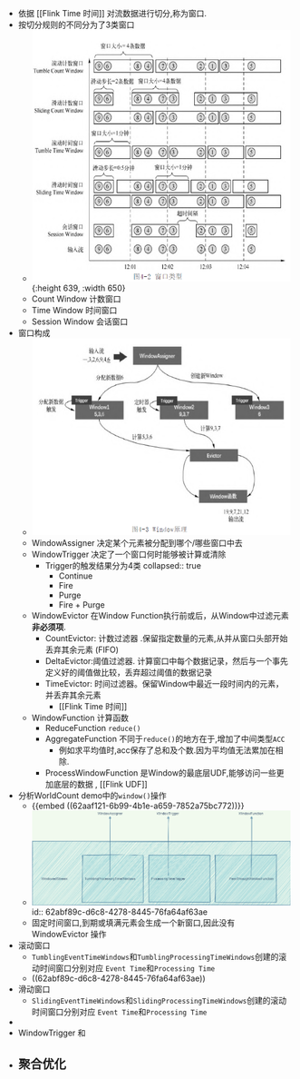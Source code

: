 - 依据 [[Flink Time 时间]] 对流数据进行切分,称为窗口.
- 按切分规则的不同分为了3类窗口
	- ![image.png](../assets/image_1655382103735_0.png){:height 639, :width 650}
	- Count Window 计数窗口
	- Time Window 时间窗口
	- Session Window 会话窗口
- 窗口构成
	- ![image.png](../assets/image_1655437248763_0.png)
	- WindowAssigner 决定某个元素被分配到哪个/哪些窗口中去
	- WindowTrigger 决定了一个窗口何时能够被计算或清除
		- Trigger的触发结果分为4类
		  collapsed:: true
			- Continue
			- Fire
			- Purge
			- Fire + Purge
	- WindowEvictor 在Window Function执行前或后，从Window中过滤元素 **非必须项**.
		- CountEvictor: 计数过滤器 .保留指定数量的元素,从并从窗口头部开始丢弃其余元素 (FIFO)
		- DeltaEvictor:阈值过滤器. 计算窗口中每个数据记录，然后与一个事先定义好的阈值做比较，丢弃超过阈值的数据记录
		- TimeEvictor: 时间过滤器。保留Window中最近一段时间内的元素，并丢弃其余元素
			- [[Flink Time 时间]]
	- WindowFunction 计算函数
		- ReduceFunction `reduce()`
		- AggregateFunction 不同于`reduce()`的地方在于,增加了中间类型`ACC`
			- 例如求平均值时,acc保存了总和及个数.因为平均值无法累加在相除.
		- ProcessWindowFunction 是Window的最底层UDF,能够访问一些更加底层的数据 , [[Flink UDF]]
- 分析WorldCount demo中的`window()`操作
	- {{embed ((62aaf121-6b99-4b1e-a659-7852a75bc772))}}
	- ![Flink_window构成.png](../assets/Flink_window构成_1655459372385_0.png)
	  id:: 62abf89c-d6c8-4278-8445-76fa64af63ae
	- 固定时间窗口,到期或填满元素会生成一个新窗口,因此没有WindowEvictor 操作
- 滚动窗口
	- `TumblingEventTimeWindows`和`TumblingProcessingTimeWindows`创建的滚动时间窗口分别对应 `Event Time`和`Processing Time`
	- ((62abf89c-d6c8-4278-8445-76fa64af63ae))
- 滑动窗口
	- `SlidingEventTimeWindows`和`SlidingProcessingTimeWindows`创建的滚动时间窗口分别对应 `Event Time`和`Processing Time`
-
- WindowTrigger  和
- 聚合优化
	-